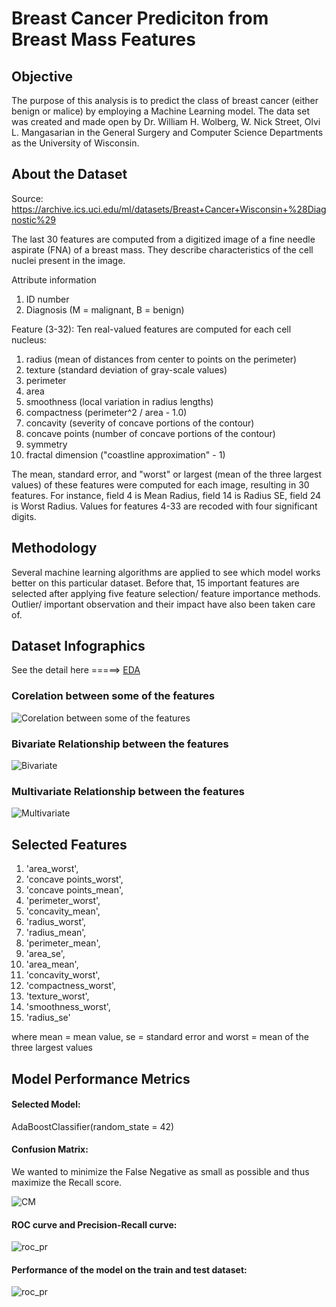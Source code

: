 # Breast Cancer Prediciton from Breast Mass Features

## Objective
The purpose of this analysis is to predict the class of breast cancer (either benign or malice) by employing a Machine Learning model. The data set was created and made open by Dr. William H. Wolberg, W. Nick Street, Olvi L. Mangasarian in the General Surgery and Computer Science Departments as the University of Wisconsin. 

## About the Dataset
Source: https://archive.ics.uci.edu/ml/datasets/Breast+Cancer+Wisconsin+%28Diagnostic%29

The last 30 features are computed from a digitized image of a fine needle aspirate (FNA) of a breast mass. They describe characteristics of the cell nuclei present in the image. 

Attribute information
1. ID number
2. Diagnosis (M = malignant, B = benign)

Feature (3-32): Ten real-valued features are computed for each cell nucleus:

1. radius (mean of distances from center to points on the perimeter)
2. texture (standard deviation of gray-scale values)
3. perimeter
4. area
5. smoothness (local variation in radius lengths)
6. compactness (perimeter^2 / area - 1.0)
7. concavity (severity of concave portions of the contour)
8. concave points (number of concave portions of the contour)
9. symmetry
10. fractal dimension ("coastline approximation" - 1)

The mean, standard error, and "worst" or largest (mean of the three largest values) of these features were computed for each image, resulting in 30 features. For instance, field 4 is Mean Radius, field 14 is Radius SE, field 24 is Worst Radius.
Values for features 4-33 are recoded with four significant digits.

## Methodology
Several machine learning algorithms are applied to see which model works better on this particular dataset. Before that, 15 important features are selected after applying five feature selection/ feature importance methods. Outlier/ important observation and their impact have also been taken care of.

## Dataset Infographics
See the detail here =====> [EDA](https://github.com/SumaiaParveen/Binary-Classifier-Health-Condition/blob/main/Breast%20Cancer%20%20Prediction/Part1_breastcancer_Preprocessin_EDA.ipynb)

### Corelation between some of the features

![Corelation between some of the features](https://github.com/SumaiaParveen/Binary-Classifier-Health-Condition/blob/main/Breast%20Cancer%20%20Prediction/images/corealtion.JPG)

### Bivariate Relationship between the features

![Bivariate](https://github.com/SumaiaParveen/Binary-Classifier-Health-Condition/blob/main/Breast%20Cancer%20%20Prediction/images/bivariate.JPG)

### Multivariate Relationship between the features

![Multivariate](https://github.com/SumaiaParveen/Binary-Classifier-Health-Condition/blob/main/Breast%20Cancer%20%20Prediction/images/multivariate.JPG)

## Selected Features

1.	'area_worst',
2.  'concave points_worst',
3.  'concave points_mean',
4.  'perimeter_worst',
5.	'concavity_mean',
6.	'radius_worst',
7.	'radius_mean',
8.	'perimeter_mean',
9.	'area_se',
10.	'area_mean',
11.	'concavity_worst',
12.	'compactness_worst',
13.	'texture_worst',
14.	'smoothness_worst',
15.	'radius_se'

where mean = mean value, se = standard error and worst = mean of the three largest values

## Model Performance Metrics

#### Selected Model: 
AdaBoostClassifier(random_state = 42)

#### Confusion Matrix: 
We wanted to minimize the False Negative as small as possible and thus maximize the Recall score.

![CM](https://github.com/SumaiaParveen/Binary-Classifier-Health-Condition/blob/main/Breast%20Cancer%20%20Prediction/images/cm.JPG)

#### ROC curve and Precision-Recall curve:

![roc_pr](https://github.com/SumaiaParveen/Binary-Classifier-Health-Condition/blob/main/Breast%20Cancer%20%20Prediction/images/roc_pr.JPG)

#### Performance of the model on the train and test dataset:

![roc_pr](https://github.com/SumaiaParveen/Binary-Classifier-Health-Condition/blob/main/Breast%20Cancer%20%20Prediction/images/train_test.JPG)







